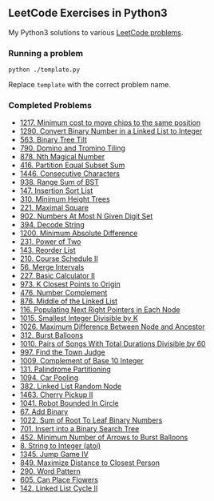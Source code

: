## LeetCode Exercises in Python3
My Python3 solutions to various [LeetCode problems](https://leetcode.com/problemset/all/).

### Running a problem
```
python ./template.py
```
Replace `template` with the correct problem name.

### Completed Problems
* [1217. Minimum cost to move chips to the same position](https://leetcode.com/problems/minimum-cost-to-move-chips-to-the-same-position/)
* [1290. Convert Binary Number in a Linked List to Integer](https://leetcode.com/problems/convert-binary-number-in-a-linked-list-to-integer/)
* [563. Binary Tree Tilt](https://leetcode.com/problems/binary-tree-tilt/)
* [790. Domino and Tromino Tiling](https://leetcode.com/problems/domino-and-tromino-tiling/)
* [878. Nth Magical Number](https://leetcode.com/problems/nth-magical-number/)
* [416. Partition Equal Subset Sum](https://leetcode.com/problems/partition-equal-subset-sum/)
* [1446. Consecutive Characters](https://leetcode.com/problems/consecutive-characters/)
* [938. Range Sum of BST](https://leetcode.com/problems/range-sum-of-bst/)
* [147. Insertion Sort List](https://leetcode.com/problems/insertion-sort-list/)
* [310. Minimum Height Trees](https://leetcode.com/problems/minimum-height-trees/)
* [221. Maximal Square](https://leetcode.com/problems/maximal-square/)
* [902. Numbers At Most N Given Digit Set](https://leetcode.com/problems/numbers-at-most-n-given-digit-set/)
* [394. Decode String](https://leetcode.com/problems/decode-string/)
* [1200. Minimum Absolute Difference](https://leetcode.com/problems/minimum-absolute-difference/)
* [231. Power of Two](https://leetcode.com/problems/power-of-two/)
* [143. Reorder List](https://leetcode.com/problems/reorder-list/)
* [210. Course Schedule II](https://leetcode.com/problems/course-schedule-ii/)
* [56. Merge Intervals](https://leetcode.com/problems/merge-intervals/)
* [227. Basic Calculator II](https://leetcode.com/problems/basic-calculator-ii/)
* [973. K Closest Points to Origin](https://leetcode.com/problems/k-closest-points-to-origin/)
* [476. Number Complement](https://leetcode.com/problems/number-complement/)
* [876. Middle of the Linked List](https://leetcode.com/problems/middle-of-the-linked-list/)
* [116. Populating Next Right Pointers in Each Node](https://leetcode.com/problems/populating-next-right-pointers-in-each-node/)
* [1015. Smallest Integer Divisible by K](https://leetcode.com/problems/smallest-integer-divisible-by-k/)
* [1026. Maximum Difference Between Node and Ancestor](https://leetcode.com/problems/maximum-difference-between-node-and-ancestor/)
* [312. Burst Balloons](https://leetcode.com/problems/burst-balloons/)
* [1010. Pairs of Songs With Total Durations Divisible by 60](https://leetcode.com/problems/pairs-of-songs-with-total-durations-divisible-by-60/)
* [997. Find the Town Judge](https://leetcode.com/problems/find-the-town-judge/)
* [1009. Complement of Base 10 Integer](https://leetcode.com/problems/complement-of-base-10-integer/)
* [131. Palindrome Partitioning](https://leetcode.com/problems/palindrome-partitioning/)
* [1094. Car Pooling](https://leetcode.com/problems/car-pooling/)
* [382. Linked List Random Node](https://leetcode.com/problems/linked-list-random-node/)
* [1463. Cherry Pickup II](https://leetcode.com/problems/cherry-pickup-ii/)
* [1041. Robot Bounded In Circle](https://leetcode.com/problems/robot-bounded-in-circle/)
* [67. Add Binary](https://leetcode.com/problems/add-binary/)
* [1022. Sum of Root To Leaf Binary Numbers](https://leetcode.com/problems/sum-of-root-to-leaf-binary-numbers/)
* [701. Insert into a Binary Search Tree](https://leetcode.com/problems/insert-into-a-binary-search-tree/)
* [452. Minimum Number of Arrows to Burst Balloons](https://leetcode.com/problems/minimum-number-of-arrows-to-burst-balloons/)
* [8. String to Integer (atoi)](https://leetcode.com/problems/string-to-integer-atoi/)
* [1345. Jump Game IV](https://leetcode.com/problems/jump-game-iv/)
* [849. Maximize Distance to Closest Person](https://leetcode.com/problems/maximize-distance-to-closest-person/)
* [290. Word Pattern](https://leetcode.com/problems/word-pattern/)
* [605. Can Place Flowers](https://leetcode.com/problems/can-place-flowers/)
* [142. Linked List Cycle II](https://leetcode.com/problems/linked-list-cycle-ii/)
